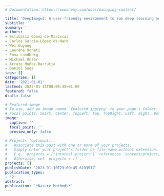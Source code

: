 ```yaml
---
# Documentation: https://wowchemy.com/docs/managing-content/

title: 'DeepImageJ: A user-friendly environment to run deep learning models in ImageJ'
subtitle: ''
summary: ''
authors:
- Estibaliz Gómez-de-Mariscal
- Carlos Garcı́a-López-de-Haro
- Wei Ouyang
- Laurène Donati
- Emma Lundberg
- Michael Unser
- Arrate Muñoz-Barrutia
- Daniel Sage
tags: []
categories: []
date: '2021-01-01'
lastmod: 2023-01-11T00:09:45+01:00
featured: false
draft: false

# Featured image
# To use, add an image named `featured.jpg/png` to your page's folder.
# Focal points: Smart, Center, TopLeft, Top, TopRight, Left, Right, BottomLeft, Bottom, BottomRight.
image:
  caption: ''
  focal_point: ''
  preview_only: false

# Projects (optional).
#   Associate this post with one or more of your projects.
#   Simply enter your project's folder or file name without extension.
#   E.g. `projects = ["internal-project"]` references `content/project/deep-learning/index.md`.
#   Otherwise, set `projects = []`.
projects: []
publishDate: '2023-01-10T23:09:45.610351Z'
publication_types:
- '2'
abstract: ''
publication: '*Nature Methods*'
---
```

